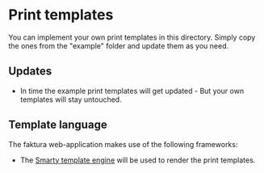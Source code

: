 # Print templates
You can implement your own print templates in this directory. Simply copy the ones from the "example" folder and update them as you need.

## Updates
 * In time the example print templates will get updated - But your own templates will stay untouched.

## Template language
The faktura web-application makes use of the following frameworks:
 * The [Smarty template engine](http://www.smarty.net/) will be used to render the print templates.